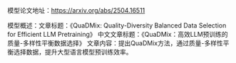 模型论文地址：https://arxiv.org/abs/2504.16511

模型概述：文章标题：《QuaDMix: Quality-Diversity Balanced Data Selection for Efficient LLM Pretraining》
中文文章标题：《QuaDMix：高效LLM预训练的质量-多样性平衡数据选择》
文章内容：提出QuaDMix方法，通过质量-多样性平衡选择数据，提升大型语言模型预训练效率。
